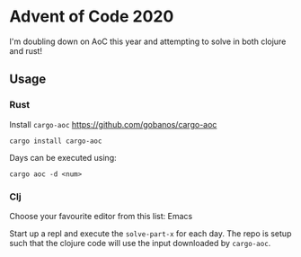 # Advent of Code 2020

I'm doubling down on AoC this year and attempting to solve in both clojure and rust!

## Usage

### Rust

Install `cargo-aoc` https://github.com/gobanos/cargo-aoc

``` shell
cargo install cargo-aoc
```

Days can be executed using:

``` shell
cargo aoc -d <num>
```

### Clj

Choose your favourite editor from this list: Emacs

Start up a repl and execute the `solve-part-x` for each day. The repo is setup such that the clojure code will use the input downloaded by `cargo-aoc`.
